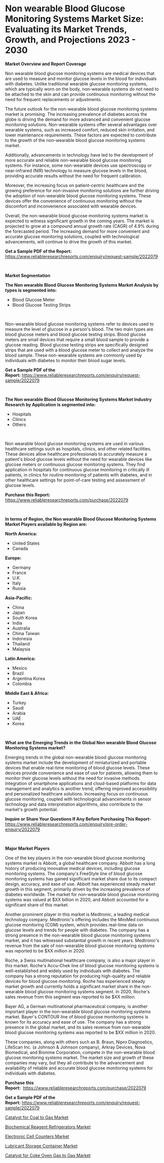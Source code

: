 <p><h1>Non wearable Blood Glucose Monitoring Systems Market Size: Evaluating its Market Trends, Growth, and Projections 2023 - 2030</h1></p><p><strong>Market Overview and Report Coverage</strong></p>
<p><p>Non wearable blood glucose monitoring systems are medical devices that are used to measure and monitor glucose levels in the blood for individuals with diabetes. Unlike traditional wearable glucose monitoring systems, which are typically worn on the body, non-wearable systems do not need to be attached to the skin and can provide continuous monitoring without the need for frequent replacements or adjustments.</p><p>The future outlook for the non-wearable blood glucose monitoring systems market is promising. The increasing prevalence of diabetes across the globe is driving the demand for more advanced and convenient glucose monitoring solutions. Non-wearable systems offer several advantages over wearable systems, such as increased comfort, reduced skin irritation, and lower maintenance requirements. These factors are expected to contribute to the growth of the non-wearable blood glucose monitoring systems market.</p><p>Additionally, advancements in technology have led to the development of more accurate and reliable non-wearable blood glucose monitoring systems. For instance, some non-wearable devices use spectroscopy or near-infrared (NIR) technology to measure glucose levels in the blood, providing accurate results without the need for frequent calibration.</p><p>Moreover, the increasing focus on patient-centric healthcare and the growing preference for non-invasive monitoring solutions are further driving the adoption of non-wearable blood glucose monitoring systems. These devices offer the convenience of continuous monitoring without the discomfort and inconvenience associated with wearable devices. </p><p>Overall, the non-wearable blood glucose monitoring systems market is expected to witness significant growth in the coming years. The market is projected to grow at a compound annual growth rate (CAGR) of 4.9% during the forecasted period. The increasing demand for more convenient and accurate glucose monitoring solutions, coupled with technological advancements, will continue to drive the growth of this market.</p></p>
<p><strong>Get a Sample PDF of the Report:</strong> <a href="https://www.reliableresearchreports.com/enquiry/request-sample/2022079">https://www.reliableresearchreports.com/enquiry/request-sample/2022079</a></p>
<p>&nbsp;</p>
<p><strong>Market Segmentation</strong></p>
<p><strong>The Non wearable Blood Glucose Monitoring Systems Market Analysis by types is segmented into:</strong></p>
<p><ul><li>Blood Glucose Meter</li><li>Blood Glucose Testing Strips</li></ul></p>
<p>&nbsp;</p>
<p><p>Non-wearable blood glucose monitoring systems refer to devices used to measure the level of glucose in a person's blood. The two main types are blood glucose meters and blood glucose testing strips. Blood glucose meters are small devices that require a small blood sample to provide a glucose reading. Blood glucose testing strips are specifically designed strips that are used with a blood glucose meter to collect and analyze the blood sample. These non-wearable systems are commonly used by individuals with diabetes to monitor their blood sugar levels.</p></p>
<p><strong>Get a Sample PDF of the Report:</strong>&nbsp;<a href="https://www.reliableresearchreports.com/enquiry/request-sample/2022079">https://www.reliableresearchreports.com/enquiry/request-sample/2022079</a></p>
<p>&nbsp;</p>
<p><strong>The Non wearable Blood Glucose Monitoring Systems Market Industry Research by Application is segmented into:</strong></p>
<p><ul><li>Hospitals</li><li>Clinics</li><li>Others</li></ul></p>
<p>&nbsp;</p>
<p><p>Non wearable blood glucose monitoring systems are used in various healthcare settings such as hospitals, clinics, and other related facilities. These devices allow healthcare professionals to accurately measure a patient's blood glucose levels without the need for wearable devices like glucose meters or continuous glucose monitoring systems. They find application in hospitals for continuous glucose monitoring in critically ill patients, in clinics for routine monitoring of patients with diabetes, and in other healthcare settings for point-of-care testing and assessment of glucose levels.</p></p>
<p><strong>Purchase this Report:</strong>&nbsp; <a href="https://www.reliableresearchreports.com/purchase/2022079">https://www.reliableresearchreports.com/purchase/2022079</a></p>
<p>&nbsp;</p>
<p><strong>In terms of Region, the Non wearable Blood Glucose Monitoring Systems Market Players available by Region are:</strong></p>
<p>
    <p> <strong> North America: </strong>
        <ul>
            <li>United States</li>
            <li>Canada</li>
        </ul>
        </p> 
    <p> <strong> Europe: </strong>
        <ul>
            <li>Germany</li>
            <li>France</li>
            <li>U.K.</li>
            <li>Italy</li>
            <li>Russia</li>
        </ul>
        </p> 
    <p> <strong> Asia-Pacific: </strong>
        <ul>
            <li>China</li>
            <li>Japan</li>
            <li>South Korea</li>
            <li>India</li>
            <li>Australia</li>
            <li>China Taiwan</li>
            <li>Indonesia</li>
            <li>Thailand</li>
            <li>Malaysia</li>
        </ul>
        </p> 
    <p> <strong> Latin America: </strong>
        <ul>
            <li>Mexico</li>
            <li>Brazil</li>
            <li>Argentina Korea</li>
            <li>Colombia</li>
        </ul>
        </p> 
    <p> <strong> Middle East & Africa: </strong>
        <ul>
            <li>Turkey</li>
            <li>Saudi</li>
            <li>Arabia</li>
            <li>UAE</li>
            <li>Korea</li>
        </ul>
    </p>
    </p>
<p>&nbsp;</p>
<p><strong>What are the Emerging Trends in the Global Non wearable Blood Glucose Monitoring Systems market?</strong></p>
<p><p>Emerging trends in the global non-wearable blood glucose monitoring systems market include the development of miniaturized and portable devices that enable real-time monitoring of blood glucose levels. These devices provide convenience and ease of use for patients, allowing them to monitor their glucose levels without the need for invasive methods. Integration of smartphone applications and cloud-based platforms for data management and analytics is another trend, offering improved accessibility and personalized healthcare solutions. Increasing focus on continuous glucose monitoring, coupled with technological advancements in sensor technology and data interpretation algorithms, also contribute to the market's growth potential.</p></p>
<p><strong>Inquire or Share Your Questions If Any Before Purchasing This Report</strong>- <a href="https://www.reliableresearchreports.com/enquiry/pre-order-enquiry/2022079">https://www.reliableresearchreports.com/enquiry/pre-order-enquiry/2022079</a></p>
<p>&nbsp;</p>
<p><strong>Major Market Players</strong></p>
<p><p>One of the key players in the non-wearable blood glucose monitoring systems market is Abbott, a global healthcare company. Abbott has a long history of producing innovative medical devices, including glucose monitoring systems. The company's FreeStyle line of blood glucose monitoring systems has gained significant market share due to its compact design, accuracy, and ease of use. Abbott has experienced steady market growth in this segment, primarily driven by the increasing prevalence of diabetes worldwide. The market for non-wearable blood glucose monitoring systems was valued at $XX billion in 2020, and Abbott accounted for a significant share of this market.</p><p>Another prominent player in this market is Medtronic, a leading medical technology company. Medtronic's offering includes the MiniMed continuous glucose monitoring (CGM) system, which provides real-time data on glucose levels and trends for people with diabetes. The company has a strong presence in the non-wearable blood glucose monitoring systems market, and it has witnessed substantial growth in recent years. Medtronic's revenue from the sale of non-wearable blood glucose monitoring systems was reported to be $XX million in 2020.</p><p>Roche, a Swiss multinational healthcare company, is also a major player in this market. Roche's Accu-Chek line of blood glucose monitoring systems is well-established and widely used by individuals with diabetes. The company has a strong reputation for producing high-quality and reliable devices for blood glucose monitoring. Roche has experienced steady market growth and currently holds a significant market share in the non-wearable blood glucose monitoring systems segment. In 2020, Roche's sales revenue from this segment was reported to be $XX million.</p><p>Bayer AG, a German multinational pharmaceutical company, is another important player in the non-wearable blood glucose monitoring systems market. Bayer's CONTOUR line of blood glucose monitoring systems is known for its accuracy and ease of use. The company has a strong presence in the global market, and its sales revenue from non-wearable blood glucose monitoring systems was reported to be $XX million in 2020.</p><p>These companies, along with others such as B. Braun, Nipro Diagnostics, LifeScan Inc. (a Johnson & Johnson company), Arkray Devices, Nova Biomedical, and Bionime Corporation, compete in the non-wearable blood glucose monitoring systems market. The market size and growth of these companies may vary, but they all contribute to the advancement and availability of reliable and accurate blood glucose monitoring systems for individuals with diabetes.</p></p>
<p><strong>Purchase this Report:</strong>&nbsp;&nbsp;<a href="https://www.reliableresearchreports.com/purchase/2022079">https://www.reliableresearchreports.com/purchase/2022079</a></p>
<p></p>
<p><strong>Get a Sample PDF of the Report:</strong>&nbsp;<a href="https://www.reliableresearchreports.com/enquiry/request-sample/2022079">https://www.reliableresearchreports.com/enquiry/request-sample/2022079</a></p>
<p><p><a href="https://medium.com/@reportprime01/catalyst-for-coal-to-gas-market-outlook-industry-overview-and-forecast-2023-to-2030-693c16e90194">Catalyst for Coal to Gas Market</a></p><p><a href="https://github.com/amae102299/Market-Research-Report-List-1/blob/main/biochemical-reagent-refrigerators-market.md">Biochemical Reagent Refrigerators Market</a></p><p><a href="https://github.com/prosalinda88/Market-Research-Report-List-1/blob/main/electronic-cell-counters-market.md">Electronic Cell Counters Market</a></p><p><a href="https://medium.com/@efrenmuller/lubricant-storage-container-market-research-report-its-history-and-forecast-2023-to-2030-6c7e7c971c62">Lubricant Storage Container Market</a></p><p><a href="https://medium.com/@reportprime03/analyzing-catalyst-for-coke-oven-gas-to-gas-market-global-industry-perspective-and-forecast-2023-05acf8395aa9">Catalyst for Coke Oven Gas to Gas Market</a></p></p>
